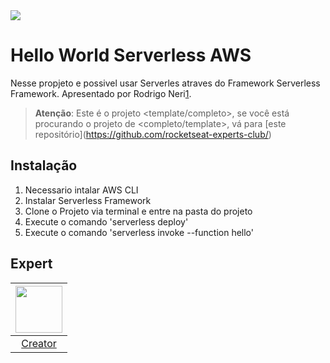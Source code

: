 <img src="https://storage.googleapis.com/golden-wind/experts-club/capa-github.svg" />

# Hello World Serverless AWS

Nesse propjeto e possivel usar Serverles atraves do Framework Serverless Framework. Apresentado por Rodrigo Neri[1].

> __Atenção__: Este é o projeto <template/completo>, se você está procurando o projeto de <completo/template>, vá para [este repositório](https://github.com/rocketseat-experts-club/<seu projeto aqui>)

## Instalação

1. Necessario intalar AWS CLI
2. Instalar Serverless Framework
3. Clone o Projeto via terminal e entre na pasta do projeto
4. Execute o comando 'serverless deploy'
5. Execute o comando 'serverless invoke --function hello'

## Expert

| [<img src="https://avatars.githubusercontent.com/u/9269696?v=4" width="75px;"/>][1] |
| :-: |
|[Creator][1]|


[1]: https://github.com/rodrigogregorioneri
